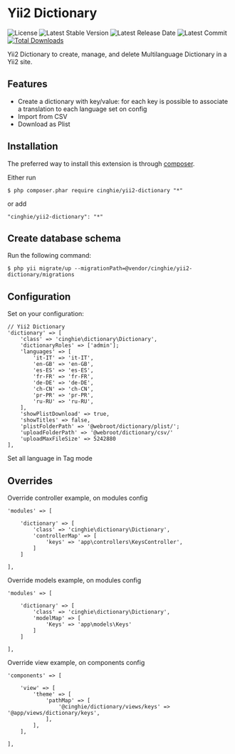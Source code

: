 # Yii2 Dictionary

![License](https://img.shields.io/packagist/l/cinghie/yii2-dictionary.svg)
![Latest Stable Version](https://img.shields.io/github/release/cinghie/yii2-dictionary.svg)
![Latest Release Date](https://img.shields.io/github/release-date/cinghie/yii2-dictionary.svg)
![Latest Commit](https://img.shields.io/github/last-commit/cinghie/yii2-dictionary.svg)
[![Total Downloads](https://img.shields.io/packagist/dt/cinghie/yii2-dictionary.svg)](https://packagist.org/packages/cinghie/yii2-dictionary)

Yii2 Dictionary to create, manage, and delete Multilanguage Dictionary in a Yii2 site.

Features
-----------------

 - Create a dictionary with key/value: for each key is possible to associate a translation to each language set on config
 - Import from CSV
 - Download as Plist

Installation
-----------------

The preferred way to install this extension is through [composer](http://getcomposer.org/download/).

Either run

```
$ php composer.phar require cinghie/yii2-dictionary "*"
```

or add

```
"cinghie/yii2-dictionary": "*"
```

Create database schema
-----------------

Run the following command:

```
$ php yii migrate/up --migrationPath=@vendor/cinghie/yii2-dictionary/migrations
```

Configuration
-----------------

Set on your configuration:

```
// Yii2 Dictionary
'dictionary' => [
	'class' => 'cinghie\dictionary\Dictionary',
	'dictionaryRoles' => ['admin'];
	'languages' => [
		'it-IT' => 'it-IT',
		'en-GB' => 'en-GB',
		'es-ES' => 'es-ES',
		'fr-FR' => 'fr-FR',
		'de-DE' => 'de-DE',
		'ch-CN' => 'ch-CN',
		'pr-PR' => 'pr-PR',
		'ru-RU' => 'ru-RU',
	],
	'showPlistDownload' => true,
	'showTitles' => false,
	'plistFolderPath' => '@webroot/dictionary/plist/';
	'uploadFolderPath' => '@webroot/dictionary/csv/'
	'uploadMaxFileSize' => 5242880
],
```

Set all language in Tag mode

## Overrides

Override controller example, on modules config

```
'modules' => [ 
	
	'dictionary' => [ 
		'class' => 'cinghie\dictionary\Dictionary',
		'controllerMap' => [
			'keys' => 'app\controllers\KeysController',
		]
	]
	
],
```

Override models example, on modules config

```
'modules' => [ 
	
	'dictionary' => [ 
		'class' => 'cinghie\dictionary\Dictionary',
		'modelMap' => [
			'Keys' => 'app\models\Keys'
		]
	]
	
],
```

Override view example, on components config

```
'components' => [ 

	'view' => [
		'theme' => [
			'pathMap' => [
				'@cinghie/dictionary/views/keys' => '@app/views/dictionary/keys',
			],
		],
	],
	
],
```

